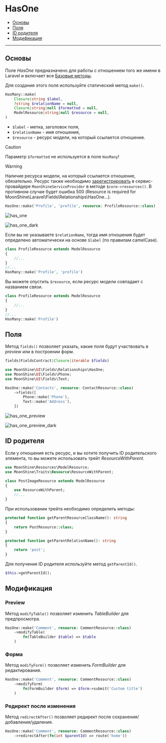 # HasOne

- [Основы](#basics)
- [Поля](#fields)
- [ID родителя](#parent-id)
- [Модификация](#modify)

---

<a name="basics"></a>
## Основы

Поле *HasOne* предназначено для работы с отношением того же имени в Laravel и включает все [Базовые методы](/docs/{{version}}/fields/basic-methods).

Для создания этого поля используйте статический метод `make()`.

```php
HasMany::make(
    Closure|string $label,
    ?string $relationName = null,
    Closure|string|null $formatted = null,
    ModelResource|string|null $resource = null,
)
```

- `$label` - метка, заголовок поля,
- `$relationName` - имя отношения,
- `$resource` - ресурс модели, на который ссылается отношение.

> [!CAUTION]
> Параметр `$formatted` не используется в поле `HasMany`!

> [!WARNING]
> Наличие ресурса модели, на который ссылается отношение, обязательно.
Ресурс также необходимо [зарегистрировать](/docs/{{version}}/resources#define) в сервис-провайдере `MoonShineServiceProvider` в методе `$core->resources()`. В противном случае будет ошибка 500 (Resource is required for MoonShine\Laravel\Fields\Relationships\HasOne...).

```php
HasOne::make('Profile', 'profile', resource: ProfileResource::class) 
```

![has_one](https://raw.githubusercontent.com/moonshine-software/doc/3.x/resources/screenshots/has_one.png)

![has_one_dark](https://raw.githubusercontent.com/moonshine-software/doc/3.x/resources/screenshots/has_one_dark.png)

Если вы не указываете `$relationName`, тогда имя отношения будет определено автоматически на основе `$label` (по правилам camelCase).

```php
class ProfileResource extends ModelResource
{
    //...
}
//...
HasMany::make('Profile', 'profile')
```

Вы можете опустить `$resource`, если ресурс модели совпадает с названием связи.

```php
class ProfileResource extends ModelResource
{
    //...
}
//...
HasMany::make('Profile')
```

<a name="fields"></a>
## Поля

Метод `fields()` позволяет указать, какие поля будут участвовать в *preview* или в построении форм.

```php
fields(FieldsContract|Closure|iterable $fields)
```

```php
use MoonShine\UI\Fields\Relationships\HasOne;
use MoonShine\UI\Fields\Phone;
use MoonShine\UI\Fields\Text;

HasOne::make('Contacts', resource: ContactResource::class)
    ->fields([
        Phone::make('Phone'),
        Text::make('Address'),
    ]) 
```

![has_one_preview](https://raw.githubusercontent.com/moonshine-software/doc/3.x/resources/screenshots/has_one_preview.png)

![has_one_preview_dark](https://raw.githubusercontent.com/moonshine-software/doc/3.x/resources/screenshots/has_one_preview_dark.png)

<a name="parent-id"></a>
## ID родителя

Если у отношения есть ресурс, и вы хотите получить ID родительского элемента, то вы можете использовать трейт *ResourceWithParent*.

```php
use MoonShine\Resources\ModelResource;
use MoonShine\Traits\Resource\ResourceWithParent;

class PostImageResource extends ModelResource
{
    use ResourceWithParent;
    //...
}
```

При использовании трейта необходимо определить методы:

```php
protected function getParentResourceClassName(): string
{
    return PostResource::class;
}

protected function getParentRelationName(): string
{
    return 'post';
}
```

Для получения ID родителя используйте метод `getParentId()`.

```php
$this->getParentId();
```

<a name="modify"></a>
## Модификация

### Preview

Метод `modifyTable()` позволяет изменить *TableBuilder* для предпросмотра.

```php
HasOne::make('Comment', resource: CommentResource::class)
    ->modifyTable(
        fn(TableBuilder $table) => $table
    )
```

### Форма

Метод `modifyForm()` позволяет изменить *FormBuilder* для редактирования.

```php
HasOne::make('Comment', resource: CommentResource::class)
    ->modifyForm(
        fn(FormBuilder $form) => $form->submit('Custom title')
    )
```

### Редирект после изменения

Метод `redirectAfter()` позволяет редирект после сохранения/добавления/удаления.

```php
HasOne::make('Comment', resource: CommentResource::class)
    ->redirectAfter(fn(int $parentId) => route('home'))
```
